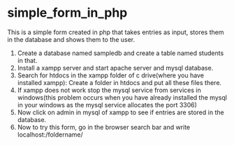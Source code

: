 # simple_form_in_php
This is a simple form created in php that takes entries as input, stores them in the database and shows them to the user.
1. Create a database named sampledb and create a table named students in that.
2. Install a xampp server and start apache server and mysql database.
3. Search for htdocs in the xampp folder of c drive(where you have installed xampp):
     Create a folder in htdocs and put all these files there.
5. If xampp does not work stop the mysql service from services in windows(this problem occurs when you have already installed the mysql in your windows as the mysql service allocates the port 3306)
6. Now click on admin in mysql of xampp to see if entries are stored in the database.
7. Now to try this form, go in the browser search bar and write
   localhost:/foldername/
   
